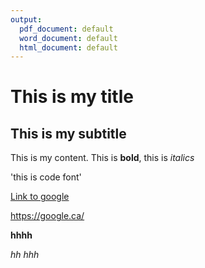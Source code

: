 ```yaml
---
output:
  pdf_document: default
  word_document: default
  html_document: default
---
```

# This is my title
## This is my subtitle

This is my content. This is **bold**, this is *italics*

'this is code font'

[Link to google](https://google.ca/)

<https://google.ca/>

**hhhh**

*hh*
*hhh*